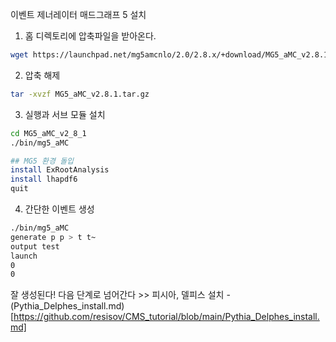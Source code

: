 이벤트 제너레이터 매드그래프 5 설치

1. 홈 디렉토리에 압축파일을 받아온다.
```bash
wget https://launchpad.net/mg5amcnlo/2.0/2.8.x/+download/MG5_aMC_v2.8.1.tar.gz
```
2. 압축 해제
```bash
tar -xvzf MG5_aMC_v2.8.1.tar.gz
```
3. 실행과 서브 모듈 설치
```bash
cd MG5_aMC_v2_8_1
./bin/mg5_aMC

## MG5 환경 돌입
install ExRootAnalysis
install lhapdf6
quit
```

4. 간단한 이벤트 생성
```bash
./bin/mg5_aMC
generate p p > t t~
output test
launch
0
0
```
잘 생성된다!
다음 단계로 넘어간다 >> 피시아, 델피스 설치
-(Pythia_Delphes_install.md) [https://github.com/resisov/CMS_tutorial/blob/main/Pythia_Delphes_install.md]
